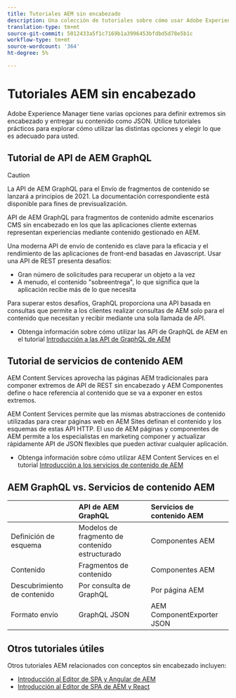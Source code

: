 ```yaml
---
title: Tutoriales AEM sin encabezado
description: Una colección de tutoriales sobre cómo usar Adobe Experience Manager como un CMS sin cabeza.
translation-type: tm+mt
source-git-commit: 5012433a5f1c7169b1a3996453bfdbd5d78e5b1c
workflow-type: tm+mt
source-wordcount: '364'
ht-degree: 5%

---
```



# Tutoriales AEM sin encabezado

Adobe Experience Manager tiene varias opciones para definir extremos sin encabezado y entregar su contenido como JSON. Utilice tutoriales prácticos para explorar cómo utilizar las distintas opciones y elegir lo que es adecuado para usted.

## Tutorial de API de AEM GraphQL

>[!CAUTION]
>
> La API de AEM GraphQL para el Envío de fragmentos de contenido se lanzará a principios de 2021.
> La documentación correspondiente está disponible para fines de previsualización.

API de AEM GraphQL para fragmentos de contenido
admite escenarios CMS sin encabezado en los que las aplicaciones cliente externas representan experiencias mediante contenido gestionado en AEM.

Una moderna API de envío de contenido es clave para la eficacia y el rendimiento de las aplicaciones de front-end basadas en Javascript. Usar una API de REST presenta desafíos:

* Gran número de solicitudes para recuperar un objeto a la vez
* A menudo, el contenido &quot;sobreentrega&quot;, lo que significa que la aplicación recibe más de lo que necesita

Para superar estos desafíos, GraphQL proporciona una API basada en consultas que permite a los clientes realizar consultas de AEM solo para el contenido que necesitan y recibir mediante una sola llamada de API.

* Obtenga información sobre cómo utilizar las API de GraphQL de AEM en el tutorial [Introducción a las API de GraphQL de AEM](./graphql/overview.md)

## Tutorial de servicios de contenido AEM

AEM Content Services aprovecha las páginas AEM tradicionales para componer extremos de API de REST sin encabezado y AEM Componentes define o hace referencia al contenido que se va a exponer en estos extremos.

AEM Content Services permite que las mismas abstracciones de contenido utilizadas para crear páginas web en AEM Sites definan el contenido y los esquemas de estas API HTTP. El uso de AEM páginas y componentes de AEM permite a los especialistas en marketing componer y actualizar rápidamente API de JSON flexibles que pueden activar cualquier aplicación.

* Obtenga información sobre cómo utilizar AEM Content Services en el tutorial [Introducción a los servicios de contenido de AEM](./content-services/overview.md)

## AEM GraphQL vs. Servicios de contenido AEM

|  | API de AEM GraphQL | Servicios de contenido AEM |
|--------------------------------|:-----------------|:---------------------|
| Definición de esquema | Modelos de fragmento de contenido estructurado | Componentes AEM |
| Contenido | Fragmentos de contenido | Componentes AEM |
| Descubrimiento de contenido | Por consulta de GraphQL | Por página AEM |
| Formato envío | GraphQL JSON | AEM ComponentExporter JSON |

## Otros tutoriales útiles

Otros tutoriales AEM relacionados con conceptos sin encabezado incluyen:

* [Introducción al Editor de SPA y Angular de AEM](https://experienceleague.adobe.com/docs/experience-manager-learn/spa-angular-tutorial/overview.html)
* [Introducción al Editor de SPA de AEM y React](https://experienceleague.adobe.com/docs/experience-manager-learn/spa-react-tutorial/overview.html)